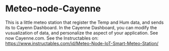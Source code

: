 # Meteo-node-Cayenne

This is a little meteo station that register the Temp and Hum data, and sends its to Cayenn Dashboard. In the Cayenne Dashboard, you can modify the vusualization of data, and personalize the aspect of your application. See now Cayenne.com.
See the Instructables on: https://www.instructables.com/id/Meteo-Node-IoT-Smart-Meteo-Station/

